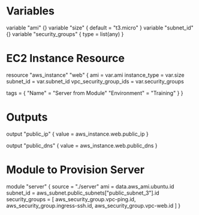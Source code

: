 # Variables

variable "ami" {}
variable "size" {
  default = "t3.micro"
}
variable "subnet_id" {}
variable "security_groups" {
  type = list(any)
}

# EC2 Instance Resource

resource "aws_instance" "web" {
  ami                    = var.ami
  instance_type          = var.size
  subnet_id              = var.subnet_id
  vpc_security_group_ids = var.security_groups

  tags = {
    "Name"        = "Server from Module"
    "Environment" = "Training"
  }
}

# Outputs

output "public_ip" {
  value = aws_instance.web.public_ip
}

output "public_dns" {
  value = aws_instance.web.public_dns
}

# Module to Provision Server

module "server" {
  source          = "./server"
  ami             = data.aws_ami.ubuntu.id
  subnet_id       = aws_subnet.public_subnets["public_subnet_3"].id
  security_groups = [
    aws_security_group.vpc-ping.id,
    aws_security_group.ingress-ssh.id,
    aws_security_group.vpc-web.id
  ]
}
